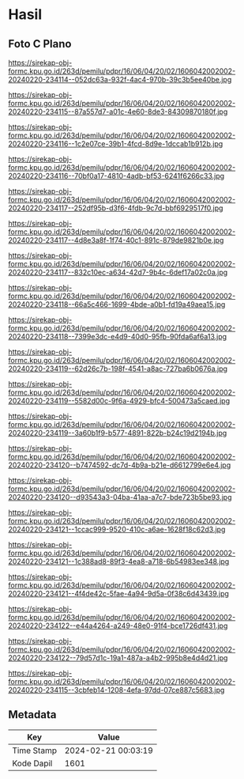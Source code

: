 # Hasil

## Foto C Plano

https://sirekap-obj-formc.kpu.go.id/263d/pemilu/pdpr/16/06/04/20/02/1606042002002-20240220-234114--052dc63a-932f-4ac4-970b-39c3b5ee40be.jpg

https://sirekap-obj-formc.kpu.go.id/263d/pemilu/pdpr/16/06/04/20/02/1606042002002-20240220-234115--87a557d7-a01c-4e60-8de3-84309870180f.jpg

https://sirekap-obj-formc.kpu.go.id/263d/pemilu/pdpr/16/06/04/20/02/1606042002002-20240220-234116--1c2e07ce-39b1-4fcd-8d9e-1dccab1b912b.jpg

https://sirekap-obj-formc.kpu.go.id/263d/pemilu/pdpr/16/06/04/20/02/1606042002002-20240220-234116--70bf0a17-4810-4adb-bf53-6241f6266c33.jpg

https://sirekap-obj-formc.kpu.go.id/263d/pemilu/pdpr/16/06/04/20/02/1606042002002-20240220-234117--252df95b-d3f6-4fdb-9c7d-bbf6929517f0.jpg

https://sirekap-obj-formc.kpu.go.id/263d/pemilu/pdpr/16/06/04/20/02/1606042002002-20240220-234117--4d8e3a8f-1f74-40c1-891c-879de9821b0e.jpg

https://sirekap-obj-formc.kpu.go.id/263d/pemilu/pdpr/16/06/04/20/02/1606042002002-20240220-234117--832c10ec-a634-42d7-9b4c-6def17a02c0a.jpg

https://sirekap-obj-formc.kpu.go.id/263d/pemilu/pdpr/16/06/04/20/02/1606042002002-20240220-234118--66a5c466-1699-4bde-a0b1-fd19a49aea15.jpg

https://sirekap-obj-formc.kpu.go.id/263d/pemilu/pdpr/16/06/04/20/02/1606042002002-20240220-234118--7399e3dc-e4d9-40d0-95fb-90fda6af6a13.jpg

https://sirekap-obj-formc.kpu.go.id/263d/pemilu/pdpr/16/06/04/20/02/1606042002002-20240220-234119--62d26c7b-198f-4541-a8ac-727ba6b0676a.jpg

https://sirekap-obj-formc.kpu.go.id/263d/pemilu/pdpr/16/06/04/20/02/1606042002002-20240220-234119--5582d00c-9f6a-4929-bfc4-500473a5caed.jpg

https://sirekap-obj-formc.kpu.go.id/263d/pemilu/pdpr/16/06/04/20/02/1606042002002-20240220-234119--3a60b1f9-b577-4891-822b-b24c19d2194b.jpg

https://sirekap-obj-formc.kpu.go.id/263d/pemilu/pdpr/16/06/04/20/02/1606042002002-20240220-234120--b7474592-dc7d-4b9a-b21e-d6612799e6e4.jpg

https://sirekap-obj-formc.kpu.go.id/263d/pemilu/pdpr/16/06/04/20/02/1606042002002-20240220-234120--d93543a3-04ba-41aa-a7c7-bde723b5be93.jpg

https://sirekap-obj-formc.kpu.go.id/263d/pemilu/pdpr/16/06/04/20/02/1606042002002-20240220-234121--1ccac999-9520-410c-a6ae-1628f18c62d3.jpg

https://sirekap-obj-formc.kpu.go.id/263d/pemilu/pdpr/16/06/04/20/02/1606042002002-20240220-234121--1c388ad8-89f3-4ea8-a718-6b54983ee348.jpg

https://sirekap-obj-formc.kpu.go.id/263d/pemilu/pdpr/16/06/04/20/02/1606042002002-20240220-234121--4f4de42c-5fae-4a94-9d5a-0f38c6d43439.jpg

https://sirekap-obj-formc.kpu.go.id/263d/pemilu/pdpr/16/06/04/20/02/1606042002002-20240220-234122--e44a4264-a249-48e0-91f4-bce1726df431.jpg

https://sirekap-obj-formc.kpu.go.id/263d/pemilu/pdpr/16/06/04/20/02/1606042002002-20240220-234122--79d57d1c-19a1-487a-a4b2-995b8e4d4d21.jpg

https://sirekap-obj-formc.kpu.go.id/263d/pemilu/pdpr/16/06/04/20/02/1606042002002-20240220-234115--3cbfeb14-1208-4efa-97dd-07ce887c5683.jpg


## Metadata

| Key        | Value               |
| ---------- | ------------------- |
| Time Stamp | 2024-02-21 00:03:19 |
| Kode Dapil | 1601                |



